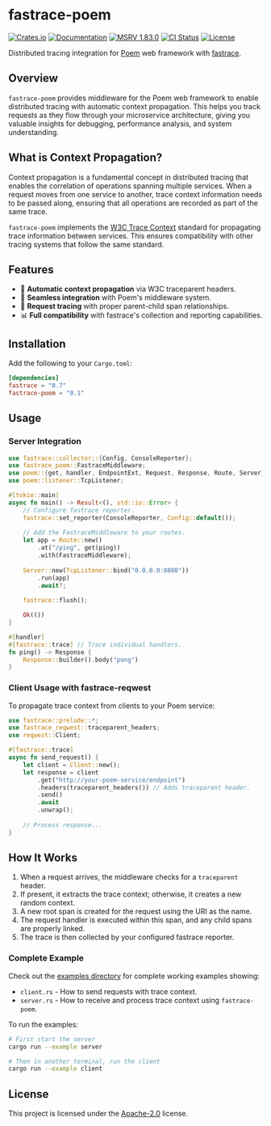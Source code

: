 # fastrace-poem

[![Crates.io](https://img.shields.io/crates/v/fastrace-poem.svg?style=flat-square&logo=rust)](https://crates.io/crates/fastrace-poem)
[![Documentation](https://img.shields.io/docsrs/fastrace-poem?style=flat-square&logo=rust)](https://docs.rs/fastrace-poem/)
[![MSRV 1.83.0](https://img.shields.io/badge/MSRV-1.83.0-green?style=flat-square&logo=rust)](https://www.whatrustisit.com)
[![CI Status](https://img.shields.io/github/actions/workflow/status/fast/fastrace-poem/ci.yml?style=flat-square&logo=github)](https://github.com/fast/fastrace-poem/actions)
[![License](https://img.shields.io/crates/l/fastrace-poem?style=flat-square)](https://github.com/fast/fastrace-poem/blob/main/LICENSE)

Distributed tracing integration for [Poem](https://github.com/poem-web/poem) web framework with [fastrace](https://crates.io/crates/fastrace).

## Overview

`fastrace-poem` provides middleware for the Poem web framework to enable distributed tracing with automatic context propagation. This helps you track requests as they flow through your microservice architecture, giving you valuable insights for debugging, performance analysis, and system understanding.

## What is Context Propagation?

Context propagation is a fundamental concept in distributed tracing that enables the correlation of operations spanning multiple services. When a request moves from one service to another, trace context information needs to be passed along, ensuring that all operations are recorded as part of the same trace.

`fastrace-poem` implements the [W3C Trace Context](https://www.w3.org/TR/trace-context/) standard for propagating trace information between services. This ensures compatibility with other tracing systems that follow the same standard.

## Features

- 🔄 **Automatic context propagation** via W3C traceparent headers.
- 🌉 **Seamless integration** with Poem's middleware system.
- 🔗 **Request tracing** with proper parent-child span relationships.
- 📊 **Full compatibility** with fastrace's collection and reporting capabilities.

## Installation

Add the following to your `Cargo.toml`:

```toml
[dependencies]
fastrace = "0.7"
fastrace-poem = "0.1"
```

## Usage

### Server Integration

```rust
use fastrace::collector::{Config, ConsoleReporter};
use fastrace_poem::FastraceMiddleware;
use poem::{get, handler, EndpointExt, Request, Response, Route, Server};
use poem::listener::TcpListener;

#[tokio::main]
async fn main() -> Result<(), std::io::Error> {
    // Configure fastrace reporter.
    fastrace::set_reporter(ConsoleReporter, Config::default());
    
    // Add the FastraceMiddleware to your routes.
    let app = Route::new()
        .at("/ping", get(ping))
        .with(FastraceMiddleware);
    
    Server::new(TcpListener::bind("0.0.0.0:8080"))
        .run(app)
        .await?;
    
    fastrace::flush();

    Ok(())
}

#[handler]
#[fastrace::trace] // Trace individual handlers.
fn ping() -> Response {
    Response::builder().body("pong")
}
```

### Client Usage with fastrace-reqwest

To propagate trace context from clients to your Poem service:

```rust
use fastrace::prelude::*;
use fastrace_reqwest::traceparent_headers;
use reqwest::Client;

#[fastrace::trace]
async fn send_request() {
    let client = Client::new();
    let response = client
        .get("http://your-poem-service/endpoint")
        .headers(traceparent_headers()) // Adds traceparent header.
        .send()
        .await
        .unwrap();
    
    // Process response...
}
```

## How It Works

1. When a request arrives, the middleware checks for a `traceparent` header.
2. If present, it extracts the trace context; otherwise, it creates a new random context.
3. A new root span is created for the request using the URI as the name.
4. The request handler is executed within this span, and any child spans are properly linked.
5. The trace is then collected by your configured fastrace reporter.

### Complete Example

Check out the [examples directory](https://github.com/fast/fastrace-poem/tree/main/examples) for complete working examples showing:

- `client.rs` - How to send requests with trace context.
- `server.rs` - How to receive and process trace context using `fastrace-poem`.

To run the examples:

```bash
# First start the server
cargo run --example server

# Then in another terminal, run the client
cargo run --example client
```

## License

This project is licensed under the [Apache-2.0](./LICENSE) license.
